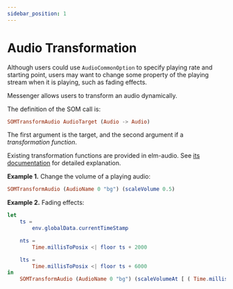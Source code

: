 ```yaml
---
sidebar_position: 1
---
```


# Audio Transformation

Although users could use `AudioCommonOption` to specify playing rate and starting point, users may want to change some property of the playing stream when it is playing, such as fading effects.

Messenger allows users to transform an audio dynamically.

The definition of the SOM call is:

```elm
SOMTransformAudio AudioTarget (Audio -> Audio)
```

The first argument is the target, and the second argument if a *transformation function*.

Existing transformation functions are provided in elm-audio. See [its documentation](https://package.elm-lang.org/packages/MartinSStewart/elm-audio/latest/Audio#scaleVolume) for detailed explanation.

**Example 1.** Change the volume of a playing audio:

```elm
SOMTransformAudio (AudioName 0 "bg") (scaleVolume 0.5)
```

**Example 2.** Fading effects:

```elm
let
    ts =
        env.globalData.currentTimeStamp

    nts =
        Time.millisToPosix <| floor ts + 2000

    lts =
        Time.millisToPosix <| floor ts + 6000
in
    SOMTransformAudio (AudioName 0 "bg") (scaleVolumeAt [ ( Time.millisToPosix <| floor env.globalData.currentTimeStamp, 0 ), ( nts, 2 ), ( lts, 0 ) ])
```
